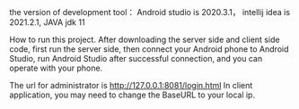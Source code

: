 the version of development tool：
Android studio is 2020.3.1，
intellij idea is 2021.2.1,
JAVA jdk 11

How to run this project. 
After downloading the server side and client side code, first run the server side,
then connect your Android phone to Android Studio, 
run Android Studio after successful connection, and you can operate with your phone.

The url for administrator is http://127.0.0.1:8081/login.html 
In client application, you may need to change the BaseURL to your local ip.




